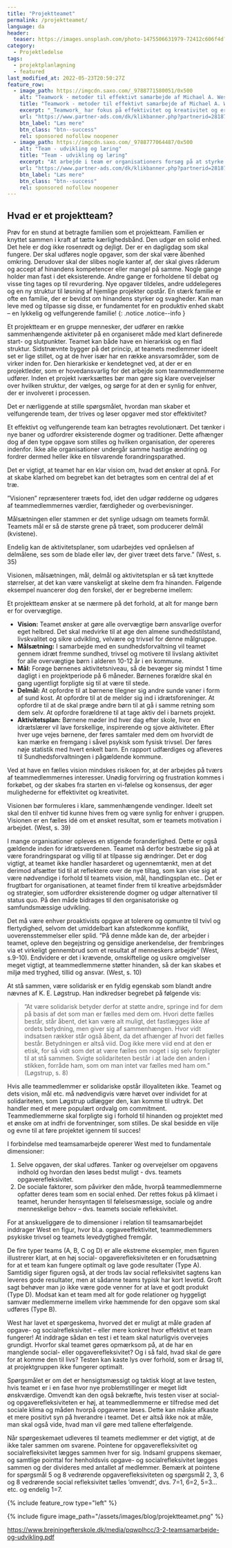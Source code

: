 ```yaml
---
title: "Projektteamet"
permalink: /projektteamet/
language: da
header:
  teaser: https://images.unsplash.com/photo-1475506631979-72412c606f4d?ixlib=rb-1.2.1&ixid=MnwxMjA3fDB8MHxwaG90by1wYWdlfHx8fGVufDB8fHx8&auto=format&fit=crop&h=300&w=400&q=10
category:
  - Projektledelse
tags:
  - projektplanlægning
  - featured
last_modified_at: 2022-05-23T20:50:27Z
feature_row:
  - image_path: https://imgcdn.saxo.com/_9788771580051/0x500
    alt: "Teamwork - metoder til effektivt samarbejde af Michael A. West"
    title: "Teamwork - metoder til effektivt samarbejde af Michael A. West"
    excerpt: "_Teamwork_ har fokus på effektivitet og kreativitet og er for alle, der på den ene eller anden måde bruger teamwork i deres dagligdag. Bogen er fyldt med praktiske eksempler og teori, der kan hjælpe et team med at opstille mål og opnå dem."
    url: "https://www.partner-ads.com/dk/klikbanner.php?partnerid=28187&bannerid=43264&htmlurl=https://www.saxo.com/dk/teamwork_michael-a-west_haeftet_9788771580051"
    btn_label: "Læs mere"
    btn_class: "btn--success"
    rel: sponsored nofollow noopener
  - image_path: https://imgcdn.saxo.com/_9788777064487/0x500
    alt: "Team - udvikling og læring"
    title: "Team - udvikling og læring"
    excerpt: "At arbejde i team er organisationers forsøg på at styrke udvikling af faglige og personlige potentialer og kompetencer. Bogens formål er at give svar på, hvordan udvikling og læring i team kan blive en succes, fx om sporten er en passende metafor til at fremme teamudvikling og læring og forståelse af samarbejde samt om team på arbejdspladsen kan skabe nye fortællinger om medarbejdernes måde at se på samarbejde og gensidig udvikling."
    url: "https://www.partner-ads.com/dk/klikbanner.php?partnerid=28187&bannerid=43264&htmlurl=https://www.saxo.com/dk/team-udvikling-og-laering_morten-bertelsen-red-reinhard-stelter-red_haeftet_9788777064487"
    btn_label: "Læs mere"
    btn_class: "btn--success"
    rel: sponsored nofollow noopener
---
```


## Hvad er et projektteam?

Prøv for en stund at betragte familien som et projektteam. Familien er knyttet sammen i kraft af tætte kærlighedsbånd. Den udgør en solid enhed. Det hele er dog ikke rosenrødt og dejligt. Der er en dagligdag som skal fungere. Der skal udføres nogle opgaver, som der skal være åbenhed omkring. Derudover skal der slibes nogle kanter af, der skal gives råderum og accept af hinandens kompetencer eller mangel på samme. Nogle gange holder man fast i det eksisterende. Andre gange er forholdene til debat og visse ting tages op til revurdering. Nye opgaver tildeles, andre uddelegeres og en ny struktur til løsning af hjemlige projekter opstår. En stærk familie er ofte en familie, der er bevidst om hinandens styrker og svagheder. Kan man leve med og tilpasse sig disse, er fundamentet for en produktiv enhed skabt – en lykkelig og velfungerende familie!
{: .notice .notice--info }

Et projektteam er en gruppe mennesker, der udfører en række sammenhængende aktiviteter på en organiseret måde med klart definerede start- og slutpunkter. Teamet kan både have en hierarkisk og en flad struktur. Sidstnævnte bygger på det princip, at teamets medlemmer ideelt set er lige stillet, og at de hver især har en række ansvarsområder, som de virker inden for. Den hierarkiske er kendetegnet ved, at der er en projektleder, som er hovedansvarlig for det arbejde som teammedlemmerne udfører. Inden et projekt iværksættes bør man gøre sig klare overvejelser over hvilken struktur, der vælges, og sørge for at den er synlig for enhver, der er involveret i processen.

Det er nærliggende at stille spørgsmålet, hvordan man skaber et velfungerende team, der trives og løser opgaver med stor effektivitet?

Et effektivt og velfungerende team kan betragtes revolutionært. Det tænker i nye baner og udfordrer eksisterende dogmer og traditioner. Dette afhænger dog af den type opgave som stilles og hvilken organisation, der opereres indenfor. Ikke alle organisationer undergår samme hastige ændring og fordrer dermed heller ikke en tilsvarende forandringsparathed.

Det er vigtigt, at teamet har en klar vision om, hvad det ønsker at opnå. For at skabe klarhed om begrebet kan det betragtes som en central del af et træ.

”Visionen” repræsenterer træets fod, idet den udgør rødderne og udgøres af teammedlemmernes værdier, færdigheder og overbevisninger.

Målsætningen eller stammen er det synlige udsagn om teamets formål. Teamets mål er så de største grene på træet, som producerer delmål (kvistene).

Endelig kan de aktivitetsplaner, som udarbejdes ved opnåelsen af delmålene, ses som de blade eller løv, der giver træet dets farve.” (West, s. 35)

Visionen, målsætningen, mål, delmål og aktivitetsplan er så tæt knyttede størrelser, at det kan være vanskeligt at skelne dem fra hinanden. Følgende eksempel nuancerer dog den forskel, der er begreberne imellem:

Et projektteam ønsker at se nærmere på det forhold, at alt for mange børn er for overvægtige.

- **Vision:** Teamet ønsker at gøre alle overvægtige børn ansvarlige overfor eget helbred. Det skal medvirke til at øge den almene sundhedstilstand, livskvalitet og sikre udvikling, velvære og trivsel for denne målgruppe.
- **Målsætning:** I samarbejde med en sundhedsforvaltning vil teamet gennem idræt fremme sundhed, trivsel og motivere til livslang aktivitet for alle overvægtige børn i alderen 10-12 år i en kommune.
- **Mål:** Forøge børnenes aktivitetsniveau, så de bevæger sig mindst 1 time dagligt i en projektperiode på 6 måneder. Børnenes forældre skal én gang ugentligt forpligte sig til at være til stede.
- **Delmål:** At opfordre til at børnene tilegner sig andre sunde vaner i form af sund kost. At opfordre til at de melder sig ind i idrætsforeninger. At opfordre til at de skal præge andre børn til at gå i samme retning som dem selv. At opfordre forældrene til at tage aktiv del i barnets projekt.
- **Aktivitetsplan:** Børnene møder ind hver dag efter skole, hvor en idrætslærer vil lave forskellige, inspirerende og sjove aktiviteter. Efter hver uge vejes børnene, der føres samtaler med dem om hvorvidt de kan mærke en fremgang i såvel psykisk som fysisk trivsel. Der føres nøje statistik med hvert enkelt barn. En rapport udfærdiges og afleveres til Sundhedsforvaltningen i pågældende kommune.

Ved at have en fælles vision mindskes risikoen for, at der arbejdes på tværs af teammedlemmernes interesser. Unødig forvirring og frustration kommes i forkøbet, og der skabes fra starten en vi-følelse og konsensus, der øger mulighederne for effektivitet og kreativitet.

Visionen bør formuleres i klare, sammenhængende vendinger. Ideelt set skal den til enhver tid kunne hives frem og være synlig for enhver i gruppen. Visionen er en fælles idé om et ønsket resultat, som er teamets motivation i arbejdet. (West, s. 39)

I mange organisationer opleves en stigende foranderlighed. Dette er også gældende inden for idrætsverdenen. Teamet må derfor bestræbe sig på at være forandringsparat og villig til at tilpasse sig ændringer. Det er dog vigtigt, at teamet ikke handler hasarderet og ugennemtænkt, men at det derimod afsætter tid til at reflektere over de nye tiltag, som kan vise sig at være nødvendige i forhold til teamets vision, mål, handlingsplan etc.. Det er frugtbart for organisationen, at teamet finder frem til kreative arbejdsmåder og strategier, som udfordrer eksisterende dogmer og udgør alternativer til status quo. På den måde bidrages til den organisatoriske og samfundsmæssige udvikling.

Det må være enhver proaktivists opgave at tolerere og opmuntre til tvivl og flertydighed, selvom det umiddelbart kan afstedkomme konflikt, uoverensstemmelser eller splid. ”På denne måde kan de, der arbejder i teamet, opleve den begejstring og gensidige anerkendelse, der frembringes via et virkeligt gennembrud som et resultat af menneskers arbejde” (West, s.9-10). Endvidere er det i krævende, omskiftelige og usikre omgivelser meget vigtigt, at teammedlemmerne støtter hinanden, så der kan skabes et miljø med tryghed, tillid og ansvar. (West, s. 10)

At stå sammen, være solidarisk er en fyldig egenskab som blandt andre nævnes af K. E. Løgstrup. Han indkredser begrebet på følgende vis:

> ”At være solidarisk betyder derfor at støtte andre, springe ind for dem på basis af det som man er fælles med dem om. Hvori dette fælles består, står åbent, det kan være alt muligt, det fastlægges ikke af ordets betydning, men giver sig af sammenhængen. Hvor vidt indsatsen rækker står også åbent, da det afhænger af hvori det fælles består. Betydningen er altså viid. Dog ikke mere viid end at den er etisk, for så vidt som det at være fælles om noget i sig selv forpligter til at stå sammen. Svigte solidariteten består i at lade den anden i stikken, forråde ham, som om man intet var fælles med ham om.” (Løgstrup, s. 8)

Hvis alle teammedlemmer er solidariske opstår illoyaliteten ikke. Teamet og dets vision, mål etc. må nødvendigvis være hævet over individet for at solidariteten, som Løgstrup udlægger den, kan komme til udtryk. Det handler med et mere populært ordvalg om commitment. Teammedlemmerne skal forpligte sig i forhold til hinanden og projektet med et ønske om at indfri de forventninger, som stilles. De skal besidde en vilje og evne til at føre projektet igennem til succes!

I forbindelse med teamsamarbejde opererer West med to fundamentale dimensioner:

1. Selve opgaven, der skal udføres. Tanker og overvejelser om opgavens indhold og hvordan den løses bedst muligt - dvs. teamets opgaverefleksivitet.
2. De sociale faktorer, som påvirker den måde, hvorpå teammedlemmerne opfatter deres team som en social enhed. Der rettes fokus på klimaet i teamet, herunder hensyntagen til følelsesmæssige, sociale og andre menneskelige behov – dvs. teamets sociale refleksivitet.

For at anskueliggøre de to dimensioner i relation til teamsamarbejdet inddrager West en figur, hvor bl.a. opgaveeffektivitet, teammedlemmers psykiske trivsel og teamets levedygtighed fremgår.

De fire typer teams (A, B, C og D) er alle ekstreme eksempler, men figuren illustrerer klart, at en høj social- opgaverefleksiviteten er en forudsætning for at et team kan fungere optimalt og lave gode resultater (Type A). Samtidig siger figuren også, at der trods lav social refleksivitet sagtens kan leveres gode resultater, men at sådanne teams typisk har kort levetid. Groft sagt behøver man jo ikke være gode venner for at lave et godt produkt (Type D). Modsat kan et team med alt for gode relationer og hyggeligt samvær medlemmerne imellem virke hæmmende for den opgave som skal udføres (Type B).

West har lavet et spørgeskema, hvorved det er muligt at måle graden af opgave- og socialrefleksivitet – eller mere konkret hvor effektivt et team fungerer! At inddrage sådan en test i et team skal naturligvis overvejes grundigt. Hvorfor skal teamet gøres opmærksom på, at de har en manglende social- eller opgaverefleksivitet? Og i så fald, hvad skal de gøre for at komme den til livs? Testen kan kaste lys over forhold, som er årsag til, at projektgruppen ikke fungerer optimalt.

Spørgsmålet er om det er hensigtsmæssigt og taktisk klogt at lave testen, hvis teamet er i en fase hvor nye problemstillinger er meget lidt ønskværdige. Omvendt kan den også bekræfte, hvis testen viser at social- og opgaverefleksiviteten er høj, at teammedlemmerne er tilfredse med det sociale klima og måden hvorpå opgaverne løses. Dette kan måske afkaste et mere positivt syn på hverandre i teamet. Det er altså ikke nok at måle, man skal også vide, hvad man vil gøre med tallene efterfølgende.

Når spørgeskemaet udleveres til teamets medlemmer er det vigtigt, at de ikke taler sammen om svarene. Pointene for opgaverefleksivitet og socialrefleksivitet lægges sammen hver for sig. Indsaml gruppens skemaer, og samtlige pointtal for henholdsvis opgave- og socialrefleksivitet lægges sammen og der divideres med antallet af medlemmer. Bemærk at pointene for spørgsmål 5 og 8 vedrørende opgaverefleksiviteten og spørgsmål 2, 3, 6 og 8 vedrørende social refleksivitet tælles ’omvendt’, dvs. 7=1, 6=2, 5=3…etc. og endelig 1=7.

{% include feature_row type="left" %}



{% include figure image_path="/assets/images/blog/projektteamet.png" %}

https://www.brejningefterskole.dk/media/pqwplhcc/3-2-teamsamarbejde-og-udvikling.pdf
